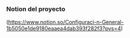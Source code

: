 ### Notion del proyecto
(https://www.notion.so/Configuraci-n-General-1b5050e1de9180eaaea4dab393f282f3?pvs=4)